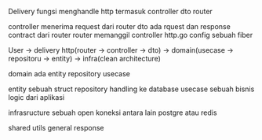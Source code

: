 Delivery fungsi menghandle http termasuk controller dto router

controller menerima request dari router
dto ada rquest dan response contract dari router
router memanggil controller
http.go config sebuah fiber

User -> delivery http(router -> controller -> dto) -> domain(usecase -> repositoru -> entity) -> infra(clean architecture)

domain ada entity repository usecase

entity sebuah struct
repository handling ke database
usecase sebuah bisnis logic dari aplikasi

infrasructure sebuah open koneksi antara lain postgre atau redis

shared utils general response
